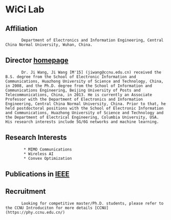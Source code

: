 # WiCi Lab
## Affiliation
           Department of Electronics and Information Engineering, Central China Normal University, Wuhan, China.

           
## Director    [homepage](https://phy.ccnu.edu.cn/info/1063/4380.htm)  

           Dr. Ji Wang, Ji Wang [M'15] (jiwang@ccnu.edu.cn) received the B.S. degree from the School of Electronic Information and Communications, Huazhong University of Science and Technology, China, in 2008, and the Ph.D. degree from the School of Information and Communications Engineering, Beijing University of Posts and Telecommunications, China, in 2013. He is currently an Associate Professor with the Department of Electronics and Information Engineering, Central China Normal University, China. Prior to that, he held postdoctoral positions with the School of Electronic Information and Communications, Huazhong University of Science and Technology and the Department of Electrical Engineering, Columbia University, USA. His research interests include 5G/6G networks and machine learning.

## Research Interests

            * MIMO Communications
            * Wireless AI
            * Convex Optimization

## Publications in [IEEE](https://ieeexplore.ieee.org/author/37086292692)  
            
## Recruitment

           Looking for competitive master/Ph.D. students, please refer to the CCNU Introduciton for more details [CCNU](https://phy.ccnu.edu.cn/)  
